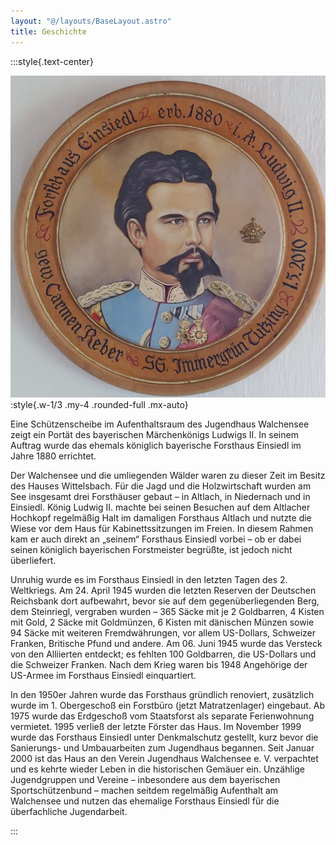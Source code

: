 ```yaml
---
layout: "@/layouts/BaseLayout.astro"
title: Geschichte
---
```


:::style{.text-center}

![](src/images/schuetzenscheibe-ludwig-forsthaus-einsiedl.jpg):style{.w-1/3 .my-4 .rounded-full .mx-auto}

Eine Schützenscheibe im Aufenthaltsraum des Jugendhaus Walchensee zeigt ein Portät des bayerischen Märchenkönigs Ludwigs II. In seinem Auftrag wurde das ehemals königlich bayerische Forsthaus Einsiedl im Jahre 1880 errichtet.

Der Walchensee und die umliegenden Wälder waren zu dieser Zeit im Besitz des Hauses Wittelsbach. Für die Jagd und die Holzwirtschaft wurden am See insgesamt drei Forsthäuser gebaut – in Altlach, in Niedernach und in Einsiedl. König Ludwig II. machte bei seinen Besuchen auf dem Altlacher Hochkopf regelmäßig Halt im damaligen Forsthaus Altlach und nutzte die Wiese vor dem Haus für Kabinettssitzungen im Freien. In diesem Rahmen kam er auch direkt an „seinem“ Forsthaus Einsiedl vorbei – ob er dabei seinen königlich bayerischen Forstmeister begrüßte, ist jedoch nicht überliefert.

Unruhig wurde es im Forsthaus Einsiedl in den letzten Tagen des 2. Weltkriegs. Am 24. April 1945 wurden die letzten Reserven der Deutschen Reichsbank dort aufbewahrt, bevor sie auf dem gegenüberliegenden Berg, dem Steinriegl, vergraben wurden – 365 Säcke mit je 2 Goldbarren, 4 Kisten mit Gold, 2 Säcke mit Goldmünzen, 6 Kisten mit dänischen Münzen sowie 94 Säcke mit weiteren Fremdwährungen, vor allem US-Dollars, Schweizer Franken, Britische Pfund und andere. Am 06. Juni 1945 wurde das Versteck von den Alliierten entdeckt; es fehlten 100 Goldbarren, die US-Dollars und die Schweizer Franken. Nach dem Krieg waren bis 1948 Angehörige der US-Armee im Forsthaus Einsiedl einquartiert.

In den 1950er Jahren wurde das Forsthaus gründlich renoviert, zusätzlich wurde im 1. Obergeschoß ein Forstbüro (jetzt Matratzenlager) eingebaut. Ab 1975 wurde das Erdgeschoß vom Staatsforst als separate Ferienwohnung vermietet. 1995 verließ der letzte Förster das Haus. Im November 1999 wurde das Forsthaus Einsiedl unter Denkmalschutz gestellt, kurz bevor die Sanierungs- und Umbauarbeiten zum Jugendhaus begannen. Seit Januar 2000 ist das Haus an den Verein Jugendhaus Walchensee e. V. verpachtet und es kehrte wieder Leben in die historischen Gemäuer ein. Unzählige Jugendgruppen und Vereine – inbesondere aus dem bayerischen Sportschützenbund – machen seitdem regelmäßig Aufenthalt am Walchensee und nutzen das ehemalige Forsthaus Einsiedl für die überfachliche Jugendarbeit.

:::
